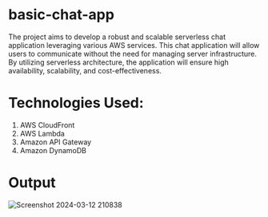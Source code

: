 # basic-chat-app
The project aims to develop a robust and scalable serverless chat application leveraging various AWS services. This chat application will allow users to communicate without the need for managing server infrastructure. By utilizing serverless architecture, the application will ensure high availability, scalability, and cost-effectiveness.
# Technologies Used:
1. AWS CloudFront
2. AWS Lambda
3. Amazon API Gateway
4. Amazon DynamoDB
# Output
![Screenshot 2024-03-12 210838](https://github.com/satyajit1025/chat-app/assets/159767209/7353443e-0104-48b0-bd86-8c8b39cd8075)
